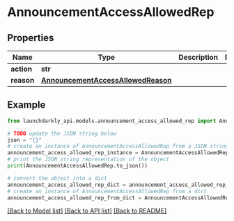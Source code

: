 # AnnouncementAccessAllowedRep


## Properties

Name | Type | Description | Notes
------------ | ------------- | ------------- | -------------
**action** | **str** |  | 
**reason** | [**AnnouncementAccessAllowedReason**](AnnouncementAccessAllowedReason.md) |  | 

## Example

```python
from launchdarkly_api.models.announcement_access_allowed_rep import AnnouncementAccessAllowedRep

# TODO update the JSON string below
json = "{}"
# create an instance of AnnouncementAccessAllowedRep from a JSON string
announcement_access_allowed_rep_instance = AnnouncementAccessAllowedRep.from_json(json)
# print the JSON string representation of the object
print(AnnouncementAccessAllowedRep.to_json())

# convert the object into a dict
announcement_access_allowed_rep_dict = announcement_access_allowed_rep_instance.to_dict()
# create an instance of AnnouncementAccessAllowedRep from a dict
announcement_access_allowed_rep_from_dict = AnnouncementAccessAllowedRep.from_dict(announcement_access_allowed_rep_dict)
```
[[Back to Model list]](../README.md#documentation-for-models) [[Back to API list]](../README.md#documentation-for-api-endpoints) [[Back to README]](../README.md)


